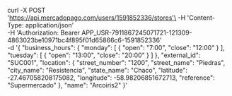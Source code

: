 curl -X POST \
      'https://api.mercadopago.com/users/1591852336/stores'\
       -H 'Content-Type: application/json' \
       -H 'Authorization: Bearer APP_USR-7911867245071721-121309-4863023be10971bc4f895f01d65866c6-1591852336' \
       -d '{
  "business_hours": {
    "monday": [
      {
        "open": "7:00",
        "close": "12:00"
      }
    ],
    "tuesday": [
      {
        "open": "13:00",
        "close": "20:00"
      }
    ]
  },
  "external_id": "SUC001",
  "location": {
    "street_number": "1200",
    "street_name": "Piedras",
    "city_name": "Resistencia",
    "state_name": "Chaco",
    "latitude": -27.467058208175082,
    "longitude": -58.98206851672713,
    "reference": "Supermercado"
  },
  "name": "Arcoiris2"
}'